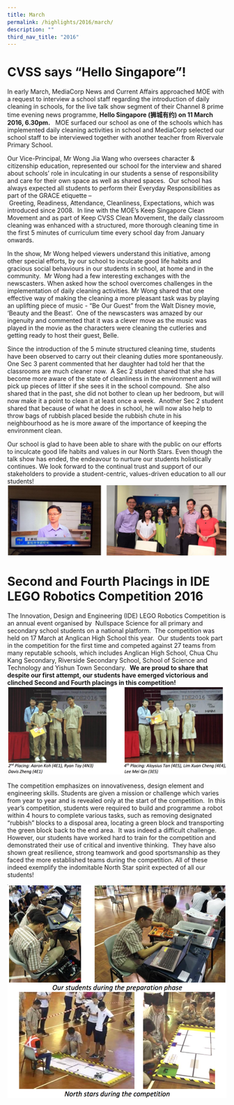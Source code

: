 ```yaml
---
title: March
permalink: /highlights/2016/march/
description: ""
third_nav_title: "2016"
---
```

# CVSS says “Hello Singapore”!

In early March, MediaCorp News and Current Affairs approached MOE with a request to interview a school staff regarding the introduction of daily cleaning in schools, for the live talk show segment of their Channel 8 prime time evening news programme, **Hello Singapore (****狮城有约)** on 11 March 2016, 6.30pm**.**   MOE surfaced our school as one of the schools which has implemented daily cleaning activities in school and MediaCorp selected our school staff to be interviewed together with another teacher from Rivervale Primary School. 

Our Vice-Principal, Mr Wong Jia Wang who oversees character & citizenship education, represented our school for the interview and shared about schools’ role in inculcating in our students a sense of responsibility and care for their own space as well as shared spaces.  Our school has always expected all students to perform their Everyday Responsibilities as part of the GRACE etiquette – Greeting, Readiness, Attendance, Cleanliness, Expectations, which was introduced since 2008.  In line with the MOE’s Keep Singapore Clean Movement and as part of Keep CVSS Clean Movement, the daily classroom cleaning was enhanced with a structured, more thorough cleaning time in the first 5 minutes of curriculum time every school day from January onwards.   

In the show, Mr Wong helped viewers understand this initiative, among other special efforts, by our school to inculcate good life habits and gracious social behaviours in our students in school, at home and in the community.  Mr Wong had a few interesting exchanges with the newscasters. When asked how the school overcomes challenges in the implementation of daily cleaning activities. Mr Wong shared that one effective way of making the cleaning a more pleasant task was by playing an uplifting piece of music - “Be Our Guest” from the Walt Disney movie, ‘Beauty and the Beast’.  One of the newscasters was amazed by our ingenuity and commented that it was a clever move as the music was played in the movie as the characters were cleaning the cutleries and getting ready to host their guest, Belle.

Since the introduction of the 5 minute structured cleaning time, students have been observed to carry out their cleaning duties more spontaneously.  One Sec 3 parent commented that her daughter had told her that the classrooms are much cleaner now.  A Sec 2 student shared that she has become more aware of the state of cleanliness in the environment and will pick up pieces of litter if she sees it in the school compound.  She also shared that in the past, she did not bother to clean up her bedroom, but will now make it a point to clean it at least once a week.  Another Sec 2 student shared that because of what he does in school, he will now also help to throw bags of rubbish placed beside the rubbish chute in his neighbourhood as he is more aware of the importance of keeping the environment clean.

Our school is glad to have been able to share with the public on our efforts to inculcate good life habits and values in our North Stars. Even though the talk show has ended, the endeavour to nurture our students holistically continues. We look forward to the continual trust and support of our stakeholders to provide a student-centric, values-driven education to all our students!
![](/images/hello.jpeg)

# Second and Fourth Placings in IDE LEGO Robotics Competition 2016
The Innovation, Design and Engineering (IDE) LEGO Robotics Competition is an annual event organised by  Nullspace Science for all primary and secondary school students on a national platform.  The competition was held on 17 March at Anglican High School this year.  Our students took part in the competition for the first time and competed against 27 teams from many reputable schools, which includes Anglican High School, Chua Chu Kang Secondary, Riverside Secondary School, School of Science and Technology and Yishun Town Secondary.  **We are proud to share that despite our first attempt, our students have emerged victorious and clinched Second and Fourth placings in this competition!**
![](/images/sec.png)

The competition emphasizes on innovativeness, design element and engineering skills. Students are given a mission or challenge which varies from year to year and is revealed only at the start of the competition.  In this year’s competition, students were required to build and programme a robot within 4 hours to complete various tasks, such as removing designated “rubbish” blocks to a disposal area, locating a green block and transporting the green block back to the end area.  It was indeed a difficult challenge.  However, our students have worked hard to train for the competition and demonstrated their use of critical and inventive thinking.  They have also shown great resilience, strong teamwork and good sportsmanship as they faced the more established teams during the competition. All of these indeed exemplify the indomitable North Star spirit expected of all our students!

![](/images/sec1.png)